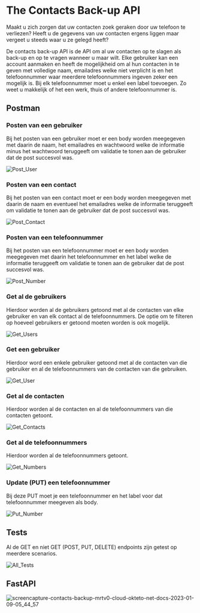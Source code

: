 # The Contacts Back-up API
Maakt u zich zorgen dat uw contacten zoek geraken door uw telefoon te verliezen?
Heeft u de gegevens van uw contacten ergens liggen maar vergeet u steeds waar u ze gelegd heeft?

De contacts back-up API is de API om al uw contacten op te slagen als back-up en op te vragen wanneer u maar wilt. Elke gebruiker kan een account aanmaken en heeft de mogelijkheid om al hun contacten in te geven met volledige naam, emailadres welke niet verplicht is en het telefoonnummer waar meerdere telefoonnummers ingeven zeker een mogelijk is. Bij elk telefoonnummer moet u enkel een label toevoegen. Zo weet u makkelijk of het een werk, thuis of andere telefoonnummer is.

## Postman
### Posten van een gebruiker
Bij het posten van een gebruiker moet er een body worden meegegeven met daarin de naam, het emailadres en wachtwoord welke de informatie minus het wachtwoord teruggeeft om validatie te tonen aan de gebruiker dat de post succesvol was.

![Post_User](https://user-images.githubusercontent.com/57659923/210564723-85d25431-8537-4a76-baa3-6ece9161b438.png)

### Posten van een contact
Bij het posten van een contact moet er een body worden meegegeven met daarin de naam en eventueel het emailadres welke de informatie teruggeeft om validatie te tonen aan de gebruiker dat de post succesvol was.

![Post_Contact](https://user-images.githubusercontent.com/57659923/210565320-79f7222a-e18e-4565-aece-06586f384587.png)

### Posten van een telefoonnummer
Bij het posten van een telefoonnummer moet er een body worden meegegeven met daarin het telefoonnummer en het label welke de informatie teruggeeft om validatie te tonen aan de gebruiker dat de post succesvol was.

![Post_Number](https://user-images.githubusercontent.com/57659923/210567365-3b282c2b-f069-431f-a69e-7333092d454b.png)

### Get al de gebruikers
Hierdoor worden al de gebruikers getoond met al de contacten van elke gebruiker en van elk contact al de telefoonnummers. De optie om te filteren op hoeveel gebruikers er getoond moeten worden is ook mogelijk.

![Get_Users](https://user-images.githubusercontent.com/57659923/210567530-317119e7-bbb2-4ff6-8e60-e13e617d2b15.png)

### Get een gebruiker
Hierdoor word een enkele gebruiker getoond met al de contacten van die gebruiker en al de telefoonnummers van de contacten van die gebruiken.

![Get_User](https://user-images.githubusercontent.com/57659923/210568730-454a58d5-5e6c-4904-be1d-41850a5517a5.png)

### Get al de contacten
Hierdoor worden al de contacten en al de telefoonnummers van die contacten getoont.

![Get_Contacts](https://user-images.githubusercontent.com/57659923/211242827-64b647c0-31be-4926-95fd-ca52e0cb8a35.png)

### Get al de telefoonnummers
Hierdoor worden al de telefoonnummers getoont.

![Get_Numbers](https://user-images.githubusercontent.com/57659923/211242836-00a6b1c5-b394-4b92-8e5d-e3faf7a165b1.png)

### Update (PUT) een telefoonnummer
Bij deze PUT moet je een telefoonnummer en het label voor dat telefoonnummer meegeven als body.

![Put_Number](https://user-images.githubusercontent.com/57659923/211242844-326a732e-cf4b-45ba-999a-9c790dcc5820.png)

## Tests
Al de GET en niet GET (POST, PUT, DELETE) endpoints zijn getest op meerdere scenarios.

![All_Tests](https://user-images.githubusercontent.com/57659923/211242569-1d2dbee0-0053-46c3-b333-a46bd417d3e4.png)

## FastAPI
![screencapture-contacts-backup-mrtv0-cloud-okteto-net-docs-2023-01-09-05_44_57](https://user-images.githubusercontent.com/57659923/211242502-2bc28413-1e61-405d-900a-18e81d7a2d64.png)

